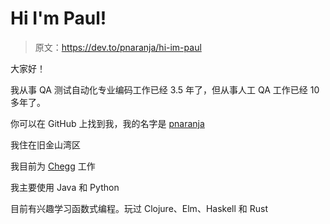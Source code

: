 # Hi I'm Paul!

> 原文：<https://dev.to/pnaranja/hi-im-paul>

大家好！

我从事 QA 测试自动化专业编码工作已经 3.5 年了，但从事人工 QA 工作已经 10 多年了。

你可以在 GitHub 上找到我，我的名字是 [pnaranja](https://github.com/pnaranja)

我住在旧金山湾区

我目前为 [Chegg](https://www.chegg.com) 工作

我主要使用 Java 和 Python

目前有兴趣学习函数式编程。玩过 Clojure、Elm、Haskell 和 Rust